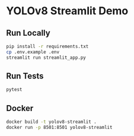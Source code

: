 # YOLOv8 Streamlit Demo

## Run Locally

```bash
pip install -r requirements.txt
cp .env.example .env
streamlit run streamlit_app.py
```

## Run Tests

```bash
pytest
```

## Docker

```bash
docker build -t yolov8-streamlit .
docker run -p 8501:8501 yolov8-streamlit
```
